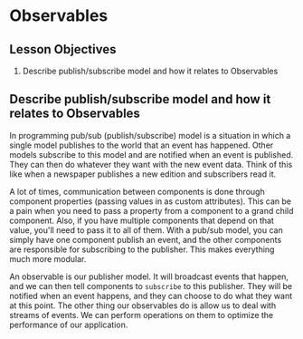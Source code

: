 # Observables

## Lesson Objectives

1. Describe publish/subscribe model and how it relates to Observables

## Describe publish/subscribe model and how it relates to Observables

In programming pub/sub (publish/subscribe) model is a situation in which a single model publishes to the world that an event has happened.  Other models subscribe to this model and are notified when an event is published.  They can then do whatever they want with the new event data.  Think of this like when a newspaper publishes a new edition and subscribers read it.

A lot of times, communication between components is done through component properties (passing values in as custom attributes).  This can be a pain when you need to pass a property from a component to a grand child component.  Also, if you have multiple components that depend on that value, you'll need to pass it to all of them.  With a pub/sub model, you can simply have one component publish an event, and the other components are responsible for subscribing to the publisher.  This makes everything much more modular.

An observable is our publisher model.  It will broadcast events that happen, and we can then tell components to `subscribe` to this publisher.  They will be notified when an event happens, and they can choose to do what they want at this point.  The other thing our observables do is allow us to deal with streams of events.  We can perform operations on them to optimize the performance of our application.
